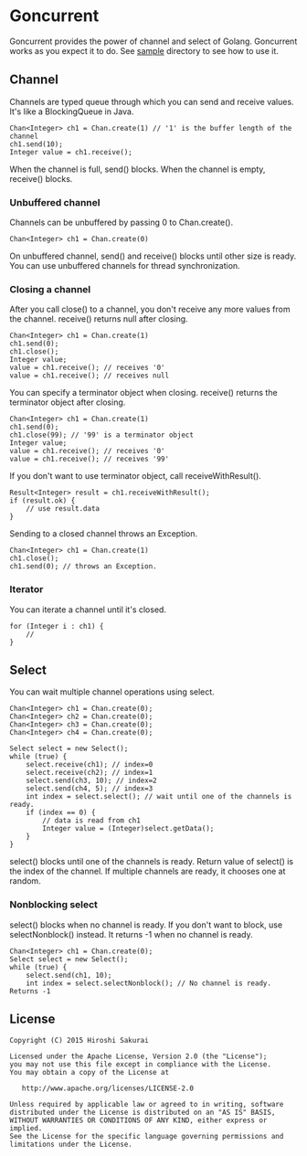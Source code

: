 Goncurrent
============

Goncurrent provides the power of channel and select of Golang. Goncurrent works as you expect it to do.
See [sample](https://github.com/anolivetree/goncurrent/tree/master/goncurrent-sample/src/main/java) directory to see how to use it.

Channel
------

Channels are typed queue through which you can send and receive values. It's like a BlockingQueue in Java.

    Chan<Integer> ch1 = Chan.create(1) // '1' is the buffer length of the channel
    ch1.send(10); 
    Integer value = ch1.receive();
    
When the channel is full, send() blocks. When the channel is empty, receive() blocks.

### Unbuffered channel

Channels can be unbuffered by passing 0 to Chan.create(). 

    Chan<Integer> ch1 = Chan.create(0)
    
On unbuffered channel, send() and receive() blocks until other size is ready. You can use unbuffered channels for thread synchronization.

### Closing a channel

After you call close() to a channel, you don't receive any more values from the channel. receive() returns null after closing.

    Chan<Integer> ch1 = Chan.create(1)
    ch1.send(0);
    ch1.close();
    Integer value;
    value = ch1.receive(); // receives '0'
    value = ch1.receive(); // receives null

You can specify a terminator object when closing. receive() returns the terminator object after closing.

    Chan<Integer> ch1 = Chan.create(1)
    ch1.send(0);
    ch1.close(99); // '99' is a terminator object
    Integer value;
    value = ch1.receive(); // receives '0'
    value = ch1.receive(); // receives '99'

If you don't want to use terminator object, call receiveWithResult(). 

    Result<Integer> result = ch1.receiveWithResult();
    if (result.ok) {
        // use result.data
    }

Sending to a closed channel throws an Exception.

    Chan<Integer> ch1 = Chan.create(1)
    ch1.close();
    ch1.send(0); // throws an Exception.

### Iterator

You can iterate a channel until it's closed.

    for (Integer i : ch1) {
        //
    }

Select
--------

You can wait multiple channel operations using select. 

    Chan<Integer> ch1 = Chan.create(0);
    Chan<Integer> ch2 = Chan.create(0);
    Chan<Integer> ch3 = Chan.create(0);
    Chan<Integer> ch4 = Chan.create(0);

    Select select = new Select();
    while (true) {
        select.receive(ch1); // index=0
        select.receive(ch2); // index=1
        select.send(ch3, 10); // index=2
        select.send(ch4, 5); // index=3
        int index = select.select(); // wait until one of the channels is ready. 
        if (index == 0) {
            // data is read from ch1
            Integer value = (Integer)select.getData();
        }
    }

select() blocks until one of the channels is ready. Return value of select() is the index of the channel. If multiple channels are ready, it chooses one at random.

### Nonblocking select

select() blocks when no channel is ready. If you don't want to block, use selectNonblock() instead. It returns -1 when no channel is ready.

    Chan<Integer> ch1 = Chan.create(0);
    Select select = new Select();
    while (true) {
        select.send(ch1, 10);
        int index = select.selectNonblock(); // No channel is ready. Returns -1
        

License
-------

    Copyright (C) 2015 Hiroshi Sakurai

    Licensed under the Apache License, Version 2.0 (the "License");
    you may not use this file except in compliance with the License.
    You may obtain a copy of the License at

       http://www.apache.org/licenses/LICENSE-2.0

    Unless required by applicable law or agreed to in writing, software
    distributed under the License is distributed on an "AS IS" BASIS,
    WITHOUT WARRANTIES OR CONDITIONS OF ANY KIND, either express or implied.
    See the License for the specific language governing permissions and
    limitations under the License.

